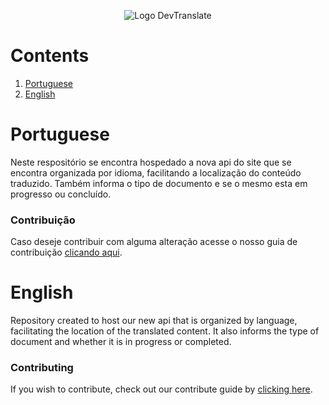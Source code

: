 <p align="center">
  <img src="https://raw.githubusercontent.com/devtranslate/devtranslate.github.io/master/images/logo.png" alt="Logo DevTranslate"/>
</p>

# Contents
1. [Portuguese](https://github.com/devtranslate/api#portuguese)
2. [English](https://github.com/devtranslate/api#english)

# Portuguese
Neste respositório se encontra hospedado a nova api do site que se encontra organizada por idioma, facilitando a localização do conteúdo traduzido. Também informa o tipo de documento e se o mesmo esta em progresso ou concluído.

### Contribuição
Caso deseje contribuir com alguma alteração acesse o nosso guia de contribuição [clicando aqui](https://github.com/devtranslate/about/blob/master/CONTRIBUTING.md).

# English
Repository created to host our new api that is organized by language, facilitating the location of the translated content. It also informs the type of document and whether it is in progress or completed.

### Contributing
If you wish to contribute, check out our contribute guide by [clicking here](https://github.com/devtranslate/about/blob/master/CONTRIBUTING.md).
